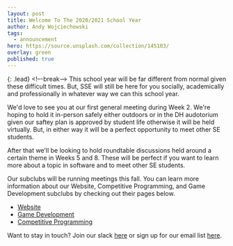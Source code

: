 ```yaml
---
layout: post
title: Welcome To The 2020/2021 School Year
author: Andy Wojciechowski
tags:
  - announcement
hero: https://source.unsplash.com/collection/145103/
overlay: green
published: true
---
```

{: .lead}
<!–-break-–>
This school year will be far different from normal given these difficult times. But, SSE will still be here for you socially, academically and professionally in whatever way we can this school year.

We'd love to see you at our first general meeting during Week 2. We're hoping to hold it in-person safely either outdoors or in the DH audotorium given our saftey plan is approved by student life otherwise it will be held virtually. But, in either way it will be a perfect opportunity to meet other SE students.

After that we'll be looking to hold roundtable discussions held around a certain theme in Weeks 5 and 8. These will be perfect if you want to learn more about a topic in software and to meet other SE students.

Our subclubs will be running meetings this fall. You can learn more information about our Website, Competitive Programming, and Game Development subclubs by checking out their pages below.

- [Website](/subclubs/website)
- [Game Development](/subclubs/gamedev)
- [Competitive Programming](/subclubs/competitiveprogramming)

Want to stay in touch? Join our slack [here](https://msoe-sse.slack.com) or sign up for our email list [here](https://mailchi.mp/b862fad03b69/sse-newsletter). 
